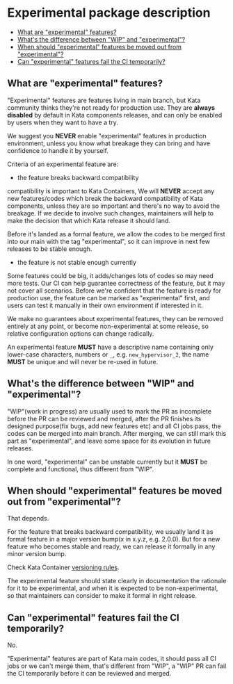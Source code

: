 # Experimental package description

* [What are "experimental" features?](#what-are-experimental-features)
* [What's the difference between "WIP" and "experimental"?](#whats-the-difference-between-wip-and-experimental)
* [When should "experimental" features be moved out from "experimental"?](#when-should-experimental-features-be-moved-out-from-experimental)
* [Can "experimental" features fail the CI temporarily?](#can-experimental-features-fail-the-ci-temporarily)

## What are "experimental" features?

"Experimental" features are features living in main branch, 
but Kata community thinks they're not ready for production use.
They are **always disabled** by default in Kata components releases,
and can only be enabled by users when they want to have a try.

We suggest you **NEVER** enable "experimental" features in production environment,
unless you know what breakage they can bring and have confidence to handle it by yourself.

Criteria of an experimental feature are:

* the feature breaks backward compatibility

compatibility is important to Kata Containers,
We will **NEVER** accept any new features/codes which break the backward compatibility of Kata components,
unless they are so important and there's no way to avoid the breakage.
If we decide to involve such changes, maintainers will help to make the decision that which Kata release
it should land.

Before it's landed as a formal feature, we allow the codes to be merged first into our main with the tag "experimental",
so it can improve in next few releases to be stable enough.

* the feature is not stable enough currently

Some features could be big, it adds/changes lots of codes so may need more tests.
Our CI can help guarantee correctness of the feature, but it may not cover all scenarios.
Before we're confident that the feature is ready for production use,
the feature can be marked as "experimental" first, and users can test it manually in their own environment if interested in it.

We make no guarantees about experimental features, they can be removed entirely at any point,
or become non-experimental at some release, so relative configuration options can change radically.

An experimental feature **MUST** have a descriptive name containing only lower-case characters, numbers or `_`, 
e.g. `new_hypervisor_2`, the name **MUST** be unique and will never be re-used in future.

## What's the difference between "WIP" and "experimental"?

"WIP"(work in progress) are usually used to mark the PR as incomplete before the PR can be reviewed and merged,
after the PR finishes its designed purpose(fix bugs, add new features etc) and all CI jobs pass, the codes can be merged into main branch.
After merging, we can still mark this part as "experimental", and leave some space for its evolution in future releases.

In one word, "experimental" can be unstable currently but it **MUST** be complete and functional, thus different from "WIP".

## When should "experimental" features be moved out from "experimental"?

That depends.

For the feature that breaks backward compatibility, we usually land it as formal feature in a major version bump(x in x.y.z, e.g. 2.0.0).
But for a new feature who becomes stable and ready, we can release it formally in any minor version bump.

Check Kata Container [versioning rules](../../../../docs/Stable-Branch-Strategy.md#Versioning).

The experimental feature should state clearly in documentation the rationale for it to be experimental, 
and when it is expected to be non-experimental,
so that maintainers can consider to make it formal in right release.

## Can "experimental" features fail the CI temporarily?

No.

"Experimental" features are part of Kata main codes, it should pass all CI jobs or we can't merge them,
that's different from "WIP", a "WIP" PR can fail the CI temporarily before it can be reviewed and merged.

